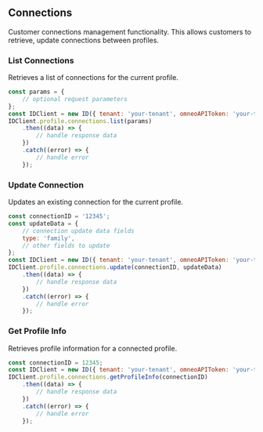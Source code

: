 ## Connections

Customer connections management functionality.
This allows customers to retrieve, update connections between profiles.

### List Connections

Retrieves a list of connections for the current profile.
```javascript
const params = {
    // optional request parameters
};
const IDClient = new ID({ tenant: 'your-tenant', omneoAPIToken: 'your-token', config: {} })
IDClient.profile.connections.list(params)
    .then((data) => {
        // handle response data
    })
    .catch((error) => {
        // handle error
    });
```

### Update Connection

Updates an existing connection for the current profile.
```javascript
const connectionID = '12345';
const updateData = {
    // connection update data fields
    type: 'family',
    // other fields to update
};
const IDClient = new ID({ tenant: 'your-tenant', omneoAPIToken: 'your-token', config: {} })
IDClient.profile.connections.update(connectionID, updateData)
    .then((data) => {
        // handle response data
    })
    .catch((error) => {
        // handle error
    });
```

### Get Profile Info

Retrieves profile information for a connected profile.
```javascript
const connectionID = 12345;
const IDClient = new ID({ tenant: 'your-tenant', omneoAPIToken: 'your-token', config: {} })
IDClient.profile.connections.getProfileInfo(connectionID)
    .then((data) => {
        // handle response data
    })
    .catch((error) => {
        // handle error
    });
```